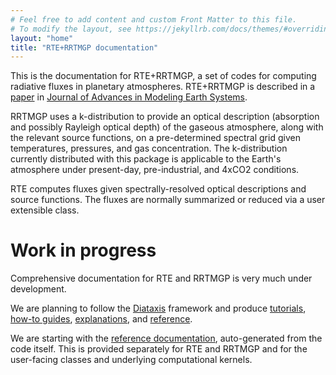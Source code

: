 ```yaml
---
# Feel free to add content and custom Front Matter to this file.
# To modify the layout, see https://jekyllrb.com/docs/themes/#overriding-theme-defaults
layout: "home"
title: "RTE+RRTMGP documentation"
---
```

This is the documentation for RTE+RRTMGP, a set of codes for computing radiative
fluxes in planetary atmospheres. RTE+RRTMGP is described in a
[paper](https://doi.org/10.1029/2019MS001621) in
[Journal of Advances in Modeling Earth Systems](http://james.agu.org).

RRTMGP uses a k-distribution to provide an optical description (absorption and
  possibly Rayleigh optical depth) of the gaseous atmosphere, along with the
  relevant source functions, on a pre-determined spectral grid given
  temperatures, pressures, and gas concentration. The k-distribution currently
  distributed with this package is applicable to the Earth's atmosphere under
  present-day, pre-industrial, and 4xCO2 conditions.

RTE computes fluxes given spectrally-resolved optical descriptions and source
functions. The fluxes are normally summarized or reduced via a user extensible class.

# Work in progress

Comprehensive documentation for RTE and RRTMGP is very much under development.

We are planning to follow the [Diataxis](https://diataxis.fr/) framework
and produce [tutorials](tutorials/index.md), [how-to guides](howtos/index.html),
[explanations](explanations/index.html), and [reference](reference/index.html).

We are starting with the [reference documentation](reference/index.html),
auto-generated from the code itself. This is provided separately for
RTE and RRTMGP and for the user-facing classes and underlying computational kernels.
